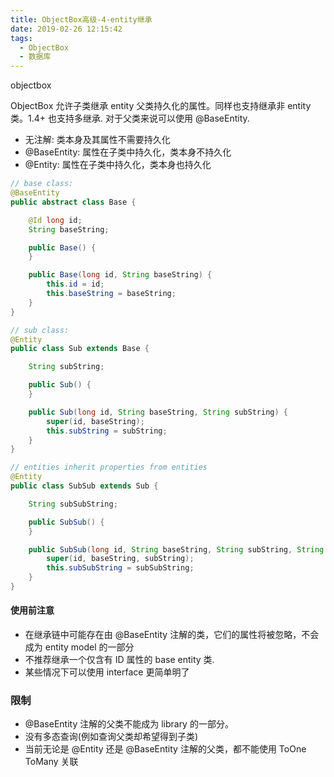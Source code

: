 ```yaml
---
title: ObjectBox高级-4-entity继承
date: 2019-02-26 12:15:42
tags:
  - ObjectBox
  - 数据库
---
```

objectbox

<!-- more -->
ObjectBox 允许子类继承 entity 父类持久化的属性。同样也支持继承非 entity 类。1.4+ 也支持多继承.
对于父类来说可以使用 @BaseEntity.

- 无注解: 类本身及其属性不需要持久化
- @BaseEntity: 属性在子类中持久化，类本身不持久化
- @Entity: 属性在子类中持久化，类本身也持久化

```java
// base class:
@BaseEntity
public abstract class Base {

    @Id long id;
    String baseString;

    public Base() {
    }

    public Base(long id, String baseString) {
        this.id = id;
        this.baseString = baseString;
    }
}

// sub class:
@Entity
public class Sub extends Base {

    String subString;

    public Sub() {
    }

    public Sub(long id, String baseString, String subString) {
        super(id, baseString);
        this.subString = subString;
    }
}
```

```java
// entities inherit properties from entities
@Entity
public class SubSub extends Sub {

    String subSubString;

    public SubSub() {
    }

    public SubSub(long id, String baseString, String subString, String subSubString) {
        super(id, baseString, subString);
        this.subSubString = subSubString;
    }
}
```

#### 使用前注意

- 在继承链中可能存在由 @BaseEntity 注解的类，它们的属性将被忽略，不会成为 entity model 的一部分
- 不推荐继承一个仅含有 ID 属性的 base entity 类.
- 某些情况下可以使用 interface 更简单明了

### 限制

- @BaseEntity 注解的父类不能成为 library 的一部分。
- 没有多态查询(例如查询父类却希望得到子类)
- 当前无论是 @Entity 还是 @BaseEntity 注解的父类，都不能使用 ToOne ToMany 关联
